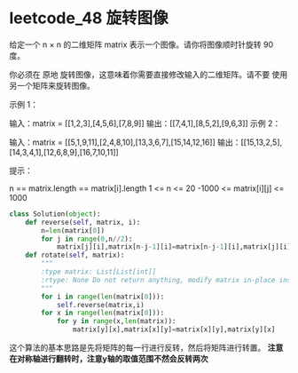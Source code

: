 # leetcode_48 旋转图像
给定一个 n × n 的二维矩阵 matrix 表示一个图像。请你将图像顺时针旋转 90 度。

你必须在 原地 旋转图像，这意味着你需要直接修改输入的二维矩阵。请不要 使用另一个矩阵来旋转图像。

 

示例 1：


输入：matrix = [[1,2,3],[4,5,6],[7,8,9]]
输出：[[7,4,1],[8,5,2],[9,6,3]]
示例 2：


输入：matrix = [[5,1,9,11],[2,4,8,10],[13,3,6,7],[15,14,12,16]]
输出：[[15,13,2,5],[14,3,4,1],[12,6,8,9],[16,7,10,11]]
 

提示：

n == matrix.length == matrix[i].length
1 <= n <= 20
-1000 <= matrix[i][j] <= 1000

```python
class Solution(object):
    def reverse(self, matrix, i):
        n=len(matrix[0])
        for j in range(0,n//2):
            matrix[j][i],matrix[n-j-1][i]=matrix[n-j-1][i],matrix[j][i]
    def rotate(self, matrix):
        """
        :type matrix: List[List[int]]
        :rtype: None Do not return anything, modify matrix in-place instead.
        """
        for i in range(len(matrix[0])):
            self.reverse(matrix,i)  
        for x in range(len(matrix[0])):
            for y in range(x,len(matrix)):
                matrix[y][x],matrix[x][y]=matrix[x][y],matrix[y][x]
```
这个算法的基本思路是先将矩阵的每一行进行反转，然后将矩阵进行转置。
 **注意在对称轴进行翻转时，注意y轴的取值范围不然会反转两次**

